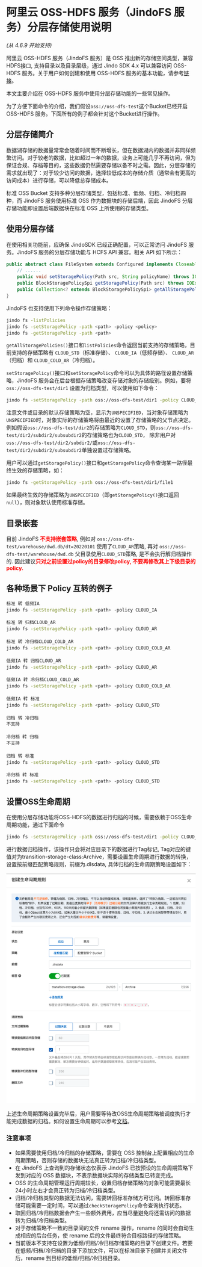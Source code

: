 # 阿里云 OSS-HDFS 服务（JindoFS 服务）分层存储使用说明
*(从 4.6.9 开始支持)*


阿里云 OSS-HDFS 服务（JindoFS 服务）是 OSS 推出新的存储空间类型，兼容HDFS接口, 支持目录以及目录层级，通过 Jindo SDK 4.x 可以兼容访问 OSS-HDFS 服务。关于用户如何创建和使用 OSS-HDFS 服务的基本功能，请参考[链接](jindo_dls_quickstart.md)。

本文主要介绍在 OSS-HDFS 服务中使用分层存储功能的一些常见操作。

为了方便下面命令的介绍，我们假设`oss://oss-dfs-test`这个Bucket已经开启 OSS-HDFS 服务。下面所有的例子都会针对这个Bucket进行操作。

## 分层存储简介

数据湖存储的数据量常常会随着时间而不断增长，但在数据湖内的数据并非同样频繁访问。对于较老的数据，比如超过一年的数据，业务上可能几乎不再访问，但为保证合规、存档等目的，这些数据仍然需要存储以备不时之需。因此，分层存储的需求就出现了：对于较少访问的数据，选择较低成本的存储介质（通常会有更高的访问成本）进行存储，可以降低总存储成本。

标准 OSS Bucket 支持多种分层存储类型，包括标准、低频、归档、冷归档四种，而 JindoFS 服务使用标准 OSS 作为数据块的存储后端，因此 JindoFS 分层存储功能即设置后端数据块在标准 OSS 上所使用的存储类型。

## 使用分层存储

在使用相关功能前，应确保 JindoSDK 已经正确配置，可以正常访问 JindoFS 服务。JindoFS 服务的分层存储功能与 HCFS API 兼容。相关 API 如下所示：

```java
public abstract class FileSystem extends Configured implements Closeable {
    // ......
    public void setStoragePolicy(Path src, String policyName) throws IOException;
    public BlockStoragePolicySpi getStoragePolicy(Path src) throws IOException;
    public Collection<? extends BlockStoragePolicySpi> getAllStoragePolicies() throws IOException;
}
```

JindoFS 也支持使用下列命令操作存储策略：

```bash
jindo fs -listPolicies
jindo fs -setStoragePolicy -path <path> -policy <policy>
jindo fs -getStoragePolicy -path <path>
```

`getAllStoragePolicies()`接口和`listPolicies`命令返回当前支持的存储策略，目前支持的存储策略有 `CLOUD_STD`（标准存储）、 `CLOUD_IA`（低频存储）、 `CLOUD_AR`（归档）和 `CLOUD_COLD_AR`（冷归档）。

`setStoragePolicy()`接口和`setStoragePolicy`命令可以为具体的路径设置存储策略，JindoFS 服务会在后台根据存储策略改变存储对象的存储级别。例如，要将 `oss://oss-dfs-test/dir1` 设置为归档类型，可以使用如下命令：

```bash
jindo fs -setStoragePolicy -path oss://oss-dfs-test/dir1 -policy CLOUD_AR
```

注意文件或目录的默认存储策略为空，显示为`UNSPECIFIED`，当对象存储策略为`UNSPECIFIED`时，对象实际的存储策略将由最近的设置了存储策略的父节点决定。
例如假设`oss://oss-dfs-test/dir2`的存储策略为`CLOUD_STD`，则`oss://oss-dfs-test/dir2/subdir2/subsubdir2`的存储策略也为`CLOUD_STD`，
除非用户对`oss://oss-dfs-test/dir2/subdir2/`或`oss://oss-dfs-test/dir2/subdir2/subsubdir2`单独设置过存储策略。

用户可以通过`getStoragePolicy()`接口和`getStoragePolicy`命令查询某一路径最终生效的存储策略，如：

```bash
jindo fs -getStoragePolicy -path oss://oss-dfs-test/dir1/file1
```

如果最终生效的存储策略为`UNSPECIFIED`（即`getStoragePolicy()`接口返回`null`），则对象默认使用标准存储。

## 目录嵌套

目前 JindoFS <span style="color:red">**不支持嵌套策略**</span>, 例如对 `oss://oss-dfs-test/warehouse/dwd.db/dt=20220101` 使用了`CLOUD_AR`策略, 再对 `oss://oss-dfs-test/warehouse/dwd.db` 父目录使用`CLOUD_STD`策略, 是不会执行解归档操作的. 因此建议<span style="color:red">**只对之前设置过policy的目录修改policy, 不要再修改其上下级目录的policy.**</span>

## 各种场景下 Policy 互转的例子
```bash
标准 转 低频IA
jindo fs -setStoragePolicy -path <path> -policy CLOUD_IA

标准 转 归档CLOUD_AR
jindo fs -setStoragePolicy -path <path> -policy CLOUD_AR

标准 转 冷归档CLOUD_COLD_AR
jindo fs -setStoragePolicy -path <path> -policy CLOUD_COLD_AR

低频IA 转 归档CLOUD_AR
jindo fs -setStoragePolicy -path <path> -policy CLOUD_AR

低频IA 转 冷归档CLOUD_COLD_AR
jindo fs -setStoragePolicy -path <path> -policy CLOUD_COLD_AR

低频IA 转 标准
jindo fs -setStoragePolicy -path <path> -policy CLOUD_STD

归档 转 冷归档 
不支持

冷归档 转 归档 
不支持

归档 转 标准
jindo fs -setStoragePolicy -path <path> -policy CLOUD_STD

冷归档 转 标准
jindo fs -setStoragePolicy -path <path> -policy CLOUD_STD
```

## 设置OSS生命周期
在使用分层存储功能将OSS-HDFS的数据进行归档的时候，需要依赖于OSS生命周期功能，通过下面命令
```bash
jindo fs -setStoragePolicy -path oss://oss-dfs-test/dir1 -policy CLOUD_AR
```
进行数据归档操作，该操作只会将对应目录下的数据进行Tag标记, Tag对应的键值对为transition-storage-class:Archive，需要设置生命周期进行数据的转换，设置按前缀匹配策略规则，前缀为.dlsdata, 具体归档的生命周期策略设置如下：

![生命周期设置](../pic/lifecycle.png)

 上述生命周期策略设置完毕后，用户需要等待改OSS生命周期策略被调度执行才能完成数据的归档。如何设置生命周期可以参考[文档](https://help.aliyun.com/document_detail/31904.html)。

### 注意事项

* 如果需要使用归档/冷归档的存储策略，需要在 OSS 控制台上配置相应的生命周期策略，否则存储的数据块无法真正转为归档/冷归档类型。
* 在 JindoFS 上查询到的存储状态仅表示 JindoFS 已按预设的生命周期策略下发到对应的 OSS 数据块，不表示数据块实际的存储类型已转变完成。
* OSS 的生命周期管理运行周期较长，设置归档存储策略的对象可能需要最长24小时左右才会真正转为归档/冷归档类型。
* 归档/冷归档类型的数据无法访问，需要转回标准存储方可访问。转回标准存储可能需要一定时间，可以通过`checkStoragePolicy`命令查询执行状态。
* 取回归档/冷归档数据会产生一些额外费用，应当尽量避免将还需访问的数据转为归档/冷归档类型。
* 对于存储策略不一致的目录间的文件 rename 操作，rename 的同时会自动生成相应的后台任务，使 rename 后的文件最终符合目标路径的存储策略。
* 当前版本不支持在设置为低频/归档/冷归档存储策略的目录下创建文件。若要在低频/归档/冷归档的目录下添加文件，可以在标准目录下创建并关闭文件后，rename 到目标的低频/归档/冷归档目录。
